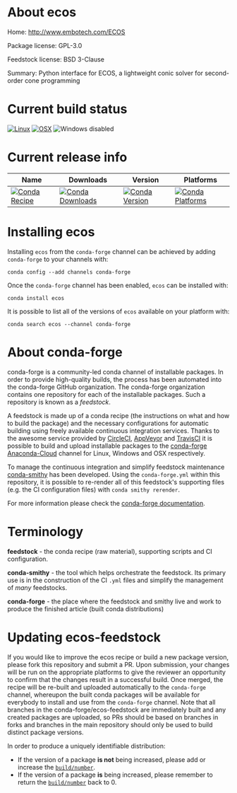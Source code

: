 About ecos
==========

Home: http://www.embotech.com/ECOS

Package license: GPL-3.0

Feedstock license: BSD 3-Clause

Summary: Python interface for ECOS, a lightweight conic solver for second-order cone programming



Current build status
====================

[![Linux](https://img.shields.io/circleci/project/github/conda-forge/ecos-feedstock/master.svg?label=Linux)](https://circleci.com/gh/conda-forge/ecos-feedstock)
[![OSX](https://img.shields.io/travis/conda-forge/ecos-feedstock/master.svg?label=macOS)](https://travis-ci.org/conda-forge/ecos-feedstock)
![Windows disabled](https://img.shields.io/badge/Windows-disabled-lightgrey.svg)

Current release info
====================

| Name | Downloads | Version | Platforms |
| --- | --- | --- | --- |
| [![Conda Recipe](https://img.shields.io/badge/recipe-ecos-green.svg)](https://anaconda.org/conda-forge/ecos) | [![Conda Downloads](https://img.shields.io/conda/dn/conda-forge/ecos.svg)](https://anaconda.org/conda-forge/ecos) | [![Conda Version](https://img.shields.io/conda/vn/conda-forge/ecos.svg)](https://anaconda.org/conda-forge/ecos) | [![Conda Platforms](https://img.shields.io/conda/pn/conda-forge/ecos.svg)](https://anaconda.org/conda-forge/ecos) |

Installing ecos
===============

Installing `ecos` from the `conda-forge` channel can be achieved by adding `conda-forge` to your channels with:

```
conda config --add channels conda-forge
```

Once the `conda-forge` channel has been enabled, `ecos` can be installed with:

```
conda install ecos
```

It is possible to list all of the versions of `ecos` available on your platform with:

```
conda search ecos --channel conda-forge
```


About conda-forge
=================

conda-forge is a community-led conda channel of installable packages.
In order to provide high-quality builds, the process has been automated into the
conda-forge GitHub organization. The conda-forge organization contains one repository
for each of the installable packages. Such a repository is known as a *feedstock*.

A feedstock is made up of a conda recipe (the instructions on what and how to build
the package) and the necessary configurations for automatic building using freely
available continuous integration services. Thanks to the awesome service provided by
[CircleCI](https://circleci.com/), [AppVeyor](https://www.appveyor.com/)
and [TravisCI](https://travis-ci.org/) it is possible to build and upload installable
packages to the [conda-forge](https://anaconda.org/conda-forge)
[Anaconda-Cloud](https://anaconda.org/) channel for Linux, Windows and OSX respectively.

To manage the continuous integration and simplify feedstock maintenance
[conda-smithy](https://github.com/conda-forge/conda-smithy) has been developed.
Using the ``conda-forge.yml`` within this repository, it is possible to re-render all of
this feedstock's supporting files (e.g. the CI configuration files) with ``conda smithy rerender``.

For more information please check the [conda-forge documentation](https://conda-forge.org/docs/).

Terminology
===========

**feedstock** - the conda recipe (raw material), supporting scripts and CI configuration.

**conda-smithy** - the tool which helps orchestrate the feedstock.
                   Its primary use is in the construction of the CI ``.yml`` files
                   and simplify the management of *many* feedstocks.

**conda-forge** - the place where the feedstock and smithy live and work to
                  produce the finished article (built conda distributions)


Updating ecos-feedstock
=======================

If you would like to improve the ecos recipe or build a new
package version, please fork this repository and submit a PR. Upon submission,
your changes will be run on the appropriate platforms to give the reviewer an
opportunity to confirm that the changes result in a successful build. Once
merged, the recipe will be re-built and uploaded automatically to the
`conda-forge` channel, whereupon the built conda packages will be available for
everybody to install and use from the `conda-forge` channel.
Note that all branches in the conda-forge/ecos-feedstock are
immediately built and any created packages are uploaded, so PRs should be based
on branches in forks and branches in the main repository should only be used to
build distinct package versions.

In order to produce a uniquely identifiable distribution:
 * If the version of a package **is not** being increased, please add or increase
   the [``build/number``](https://conda.io/docs/user-guide/tasks/build-packages/define-metadata.html#build-number-and-string).
 * If the version of a package **is** being increased, please remember to return
   the [``build/number``](https://conda.io/docs/user-guide/tasks/build-packages/define-metadata.html#build-number-and-string)
   back to 0.
